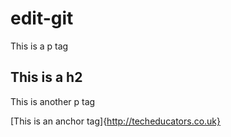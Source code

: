 # edit-git

This is a p tag

## This is a h2

This is another p tag

[This is an anchor tag]{http://techeducators.co.uk}

